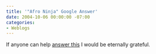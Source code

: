 ```yaml
---
title: '"Afro Ninja" Google Answer'
date: 2004-10-06 00:00:00 -07:00
categories:
- Weblogs
---
```


<p>
If anyone can help <a href="http://answers.google.com/answers/threadview?id=410794">answer this</a> I would be eternally grateful.
</p>
